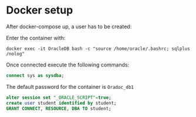 # Docker setup

After docker-compose up, a user has to be created:

Enter the container with:
```
docker exec -it OracleDB bash -c "source /home/oracle/.bashrc; sqlplus /nolog"
```

Once connected execute the following commands:

```sql
connect sys as sysdba;
```
The default password for the container is `Oradoc_db1`

```sql
alter session set "_ORACLE_SCRIPT"=true;
create user student identified by student;
GRANT CONNECT, RESOURCE, DBA TO student;
```
